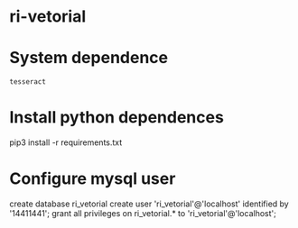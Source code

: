 # ri-vetorial

# System dependence
    tesseract

# Install python dependences
pip3 install -r requirements.txt

# Configure mysql user
create database ri_vetorial
create user 'ri_vetorial'@'localhost' identified by '14411441';
grant all privileges on ri_vetorial.* to 'ri_vetorial'@'localhost';
